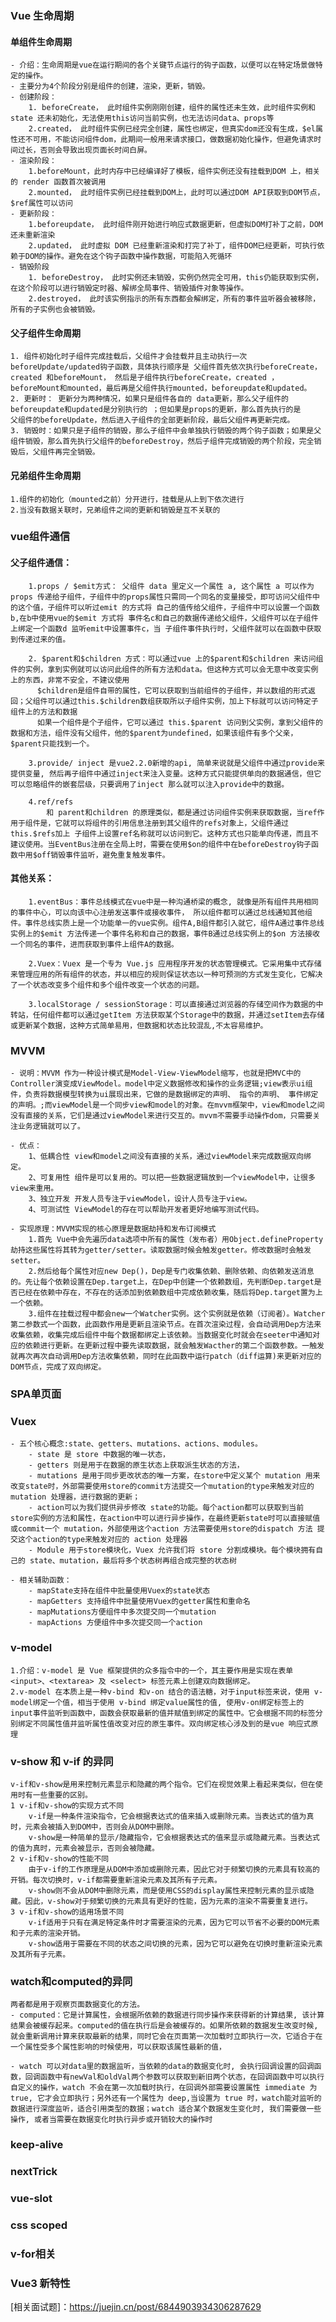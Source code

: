 ### Vue 生命周期
#### 单组件生命周期
    - 介绍：生命周期是vue在运行期间的各个关键节点运行的钩子函数，以便可以在特定场景做特定的操作。
    - 主要分为4个阶段分别是组件的创建，渲染，更新，销毁。
    - 创建阶段：
        1. beforeCreate， 此时组件实例刚刚创建，组件的属性还未生效，此时组件实例和 state 还未初始化，无法使用this访问当前实例，也无法访问data、props等
        2.created， 此时组件实例已经完全创建，属性也绑定，但真实dom还没有生成，$el属性还不可用，不能访问组件dom，此期间一般用来请求接口，做数据初始化操作，但避免请求时间过长，否则会导致出现页面长时间白屏。
    - 渲染阶段：
        1.beforeMount，此时内存中已经编译好了模板，组件实例还没有挂载到DOM 上，相关的 render 函数首次被调用
        2.mounted， 此时组件实例已经挂载到DOM上，此时可以通过DOM API获取到DOM节点，$ref属性可以访问
    - 更新阶段：
        1.beforeupdate， 此时组件刚开始进行响应式数据更新，但虚拟DOM打补丁之前，DOM还未重新渲染
        2.updated， 此时虚拟 DOM 已经重新渲染和打完了补丁，组件DOM已经更新，可执行依赖于DOM的操作。避免在这个钩子函数中操作数据，可能陷入死循环
    - 销毁阶段
        1. beforeDestroy， 此时实例还未销毁，实例仍然完全可用，this仍能获取到实例，在这个阶段可以进行销毁定时器、解绑全局事件、销毁插件对象等操作。
        2.destroyed， 此时该实例指示的所有东西都会解绑定，所有的事件监听器会被移除，所有的子实例也会被销毁。
#### 父子组件生命周期
    1. 组件初始化时子组件完成挂载后，父组件才会挂载并且主动执行一次beforeUpdate/updated钩子函数，具体执行顺序是 父组件首先依次执行beforeCreate，created 和beforeMount， 然后是子组件执行beforeCreate，created ，beforeMount和mounted，最后再是父组件执行mounted，beforeupdate和updated。
    2. 更新时： 更新分为两种情况，如果只是组件各自的 data更新，那么父子组件的beforeupdate和updated是分别执行的 ；但如果是props的更新，那么首先执行的是
    父组件的beforeUpdate，然后进入子组件的全部更新阶段，最后父组件再更新完成。
    3. 销毁时：如果只是子组件的销毁，那么子组件中会单独执行销毁的两个钩子函数；如果是父组件销毁，那么首先执行父组件的beforeDestroy，然后子组件完成销毁的两个阶段，完全销毁后，父组件再完全销毁。

#### 兄弟组件生命周期
    1.组件的初始化（mounted之前）分开进行，挂载是从上到下依次进行
    2.当没有数据关联时，兄弟组件之间的更新和销毁是互不关联的

### vue组件通信
#### 父子组件通信：
        1.props / $emit方式： 父组件 data 里定义一个属性 a, 这个属性 a 可以作为 props 传递给子组件，子组件中的props属性只需同一个同名的变量接受，即可访问父组件中的这个值，子组件可以听过emit 的方式将 自己的值传给父组件，子组件中可以设置一个函数b,在b中使用vue的$emit 方式将 事件名c和自己的数据传递给父组件，父组件可以在子组件上绑定一个函数d 监听emit中设置事件c，当 子组件事件执行时，父组件就可以在函数中获取到传递过来的值。

        2. $parent和$children 方式：可以通过vue 上的$parent和$children 来访问组件的实例，拿到实例就可以访问此组件的所有方法和data。但这种方式可以会无意中改变实例上的东西，非常不安全，不建议使用
          $children是组件自带的属性，它可以获取到当前组件的子组件，并以数组的形式返回；父组件可以通过this.$children数组获取所以子组件实例，加上下标就可以访问特定子组件上的方法和数据
          如果一个组件是个子组件，它可以通过 this.$parent 访问到父实例，拿到父组件的数据和方法，组件没有父组件，他的$parent为undefined，如果该组件有多个父亲，$parent只能找到一个。

        3.provide/ inject 是vue2.2.0新增的api, 简单来说就是父组件中通过provide来提供变量, 然后再子组件中通过inject来注入变量。这种方式只能提供单向的数据通信，但它可以忽略组件的嵌套层级，只要调用了inject 那么就可以注入provide中的数据。

        4.ref/refs
            和 parent和children 的原理类似，都是通过访问组件实例来获取数据，当ref作用于组件是，它就可以将组件的引用信息注册到其父组件的refs对象上，父组件通过this.$refs加上 子组件上设置ref名称就可以访问到它。这种方式也只能单向传递，而且不建议使用。当EventBus注册在全局上时，需要在使用$on的组件中在beforeDestroy钩子函数中用$off销毁事件监听，避免重复触发事件。
    
#### 其他关系：
        1.eventBus：事件总线模式在vue中是一种沟通桥梁的概念, 就像是所有组件共用相同的事件中心，可以向该中心注册发送事件或接收事件， 所以组件都可以通过总线通知其他组件。事件总线实质上是一个功能单一的vue实例。组件A,B组件都引入就它，组件A通过事件总线实例上的$emit 方法传递一个事件名称和自己的数据，事件B通过总线实例上的$on 方法接收一个同名的事件，进而获取到事件上组件A的数据。

        2.Vuex：Vuex 是一个专为 Vue.js 应用程序开发的状态管理模式。它采用集中式存储来管理应用的所有组件的状态，并以相应的规则保证状态以一种可预测的方式发生变化，它解决了一个状态改变多个组件和多个组件改变一个状态的问题。

        3.localStorage / sessionStorage：可以直接通过浏览器的存储空间作为数据的中转站，任何组件都可以通过getItem 方法获取某个Storage中的数据，并通过setItem去存储或更新某个数据，这种方式简单易用，但数据和状态比较混乱,不太容易维护。

### MVVM
    - 说明：MVVM 作为一种设计模式是Model-View-ViewModel缩写，也就是把MVC中的Controller演变成ViewModel。model中定义数据修改和操作的业务逻辑;view表示ui组件，负责将数据模型转换为ui展现出来，它做的是数据绑定的声明、 指令的声明、 事件绑定的声明。;而viewModel是一个同步view和model的对象。在mvvm框架中，view和model之间没有直接的关系，它们是通过viewModel来进行交互的。mvvm不需要手动操作dom，只需要关注业务逻辑就可以了。

    - 优点：
        1、低耦合性 view和model之间没有直接的关系，通过viewModel来完成数据双向绑定。
        2、可复用性 组件是可以复用的。可以把一些数据逻辑放到一个viewModel中，让很多view来重用。
        3、独立开发 开发人员专注于viewModel，设计人员专注于view。
        4、可测试性 ViewModel的存在可以帮助开发者更好地编写测试代码。
    
    - 实现原理：MVVM实现的核心原理是数据劫持和发布订阅模式
        1.首先 Vue中会先遍历data选项中所有的属性（发布者）用Object.defineProperty劫持这些属性将其转为getter/setter。读取数据时候会触发getter。修改数据时会触发setter。
        2.然后给每个属性对应new Dep()，Dep是专门收集依赖、删除依赖、向依赖发送消息的。先让每个依赖设置在Dep.target上，在Dep中创建一个依赖数组，先判断Dep.target是否已经在依赖中存在，不存在的话添加到依赖数组中完成依赖收集，随后将Dep.target置为上一个依赖。
        3.组件在挂载过程中都会new一个Watcher实例。这个实例就是依赖（订阅者）。Watcher第二参数式一个函数，此函数作用是更新且渲染节点。在首次渲染过程，会自动调用Dep方法来收集依赖，收集完成后组件中每个数据都绑定上该依赖。当数据变化时就会在seeter中通知对应的依赖进行更新。在更新过程中要先读取数据，就会触发Wacther的第二个函数参数。一触发就再次再次自动调用Dep方法收集依赖，同时在此函数中运行patch（diff运算)来更新对应的DOM节点，完成了双向绑定。

### SPA单页面

### Vuex
    - 五个核心概念:state、getters、mutations、actions、modules。
        - state 是 store 中数据的唯一状态，
        - getters 则是用于在数据的原生状态上获取派生状态的方法，
        - mutations 是用于同步更改状态的唯一方案，在store中定义某个 mutation 用来改变state时，外部需要使用store的commit方法提交一个mutation的type来触发对应的 mutation 处理器，进行数据的更新；
        - action可以为我们提供异步修改 state的功能。每个action都可以获取到当前store实例的方法和属性，在action中可以进行异步操作，在最终更新state时可以直接赋值或commit一个 mutation，外部使用这个action 方法需要使用store的dispatch 方法 提交这个action的type来触发对应的 action 处理器
        - Module 用于store模块化，Vuex 允许我们将 store 分割成模块。每个模块拥有自己的 state、mutation，最后将多个状态树再组合成完整的状态树

    - 相关辅助函数：
        - mapState支持在组件中批量使用Vuex的state状态
        - mapGetters 支持组件中批量使用Vuex的getter属性和重命名
        - mapMutations方便组件中多次提交同一个mutation
        - mapActions 方便组件中多次提交同一个action

### v-model
    1.介绍：v-model 是 Vue 框架提供的众多指令中的一个，其主要作用是实现在表单 <input>、<textarea> 及 <select> 标签元素上创建双向数据绑定。
    2.v-model 在本质上是一种v-bind 和v-on 结合的语法糖，对于input标签来说，使用 v-model绑定一个值，相当于使用 v-bind 绑定value属性的值, 使用v-on绑定标签上的input事件监听到函数中，函数会获取最新的值并赋值到绑定的属性中。它会根据不同的标签分别绑定不同属性值并监听属性值改变对应的原生事件。双向绑定核心涉及到的是vue 响应式原理

### v-show 和 v-if 的异同
    v-if和v-show是用来控制元素显示和隐藏的两个指令。它们在视觉效果上看起来类似，但在使用时有一些重要的区别。
    1 v-if和v-show的实现方式不同
        v-if是一种条件渲染指令，它会根据表达式的值来插入或删除元素。当表达式的值为真时，元素会被插入到DOM中，否则会从DOM中删除。
        v-show是一种简单的显示/隐藏指令，它会根据表达式的值来显示或隐藏元素。当表达式的值为真时，元素会被显示，否则会被隐藏。
    2 v-if和v-show的性能不同
        由于v-if的工作原理是从DOM中添加或删除元素，因此它对于频繁切换的元素具有较高的开销。每次切换时，v-if都需要重新渲染元素及其所有子元素。
        v-show则不会从DOM中删除元素，而是使用CSS的display属性来控制元素的显示或隐藏。因此，v-show对于频繁切换的元素具有更好的性能，因为元素的渲染不需要重复进行。
    3 v-if和v-show的适用场景不同
        v-if适用于只有在满足特定条件时才需要渲染的元素，因为它可以节省不必要的DOM元素和子元素的渲染开销。
        v-show适用于需要在不同的状态之间切换的元素，因为它可以避免在切换时重新渲染元素及其所有子元素。

### watch和computed的异同
    两者都是用于观察页面数据变化的方法。
    - computed：它是计算属性，会根据所依赖的数据进行同步操作来获得新的计算结果, 该计算结果会被缓存起来。computed的值在执行后是会被缓存的。如果所依赖的数据发生改变时候, 就会重新调用计算来获取最新的结果，同时它会在页面第一次加载时立即执行一次，它适合于在一个属性受多个属性影响的时候使用，可以获取该属性最新的值，

    - watch 可以对data里的数据监听，当依赖的data的数据变化时, 会执行回调设置的回调函数，回调函数中有newVal和oldVal两个参数可以获取到新旧两个状态，在回调函数中可以执行自定义的操作，watch 不会在第一次加载时执行，在回调外部需要设置属性 immediate 为 true, 它才会立即执行；另外还有一个属性为 deep,当设置为 true 时，watch能对监听的数据进行深度监听，适合引用类型的数据；watch 适合某个数据发生变化时, 我们需要做一些操作, 或者当需要在数据变化时执行异步或开销较大的操作时


### keep-alive

### nextTrick

### vue-slot 

### css scoped

### v-for相关

### Vue3 新特性

[相关面试题]：https://juejin.cn/post/6844903934306287629